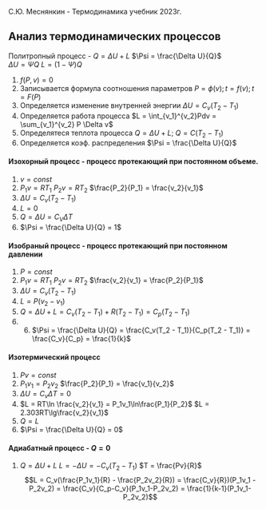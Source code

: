 С.Ю. Меснянкин - Термодинамика учебник 2023г.

## Анализ термодинамических процессов
Политропный процесс - 
$Q=\Delta U + L$     $\Psi = \frac{\Delta U}{Q}$  
$\Delta U = \Psi Q$ 
$L = (1 - \Psi)Q$  
1. $f(P, v) = 0$ 
2. Записывается формула соотношения параметров $P = \phi (v); t = f(v); t = F(P)$ 
3. Определяется изменение внутренней энергии $\Delta U = C_v (T_2 - T_1)$ 
4. Определяется работа процесса $L = \int_{v_1}^{v_2}Pdv = \sum_{v_1}^{v_2} P \Delta v$ 
5. Определятеся теплота процесса $Q = \Delta U + L$;      $Q = C(T_2-T_1)$ 
6. Определяется коэф. распределения $\Psi = \frac{\Delta U}{Q}$ 
#### Изохорный процесс - процесс протекающий при постоянном объеме.
1. $v = const$ 
2. $P_1v=RT_1$
   $P_2v=RT_2$
   $\frac{P_2}{P_1} = \frac{v_2}{v_1}$ 
3. $\Delta U = C_v(T_2 - T_1)$ 
4. $L = 0$
5. $Q = \Delta U = C_V \Delta T$
6. $\Psi = \frac{\Delta U}{Q} = 1$
#### Изобраный процесс - процесс протекающий при постоянном давлении
1. $P = const$
2. $P_1v=RT_1$
   $P_2v=RT_2$ 
   $\frac{v_2}{v_1} = \frac{P_2}{P_1}$ 
3. $\Delta U = C_v(T_2 - T_1)$ 
4. $L = P(v_2-v_1)$ 
5. $Q = \Delta U + L = C_v(T_2 - T_1) + R(T_2 - T_1) = C_p(T_2 - T_1)$ 
6. 6. $\Psi = \frac{\Delta U}{Q} = \frac{C_v(T_2 - T_1)}{C_p(T_2 - T_1)} = \frac{C_v}{C_p} = \frac{1}{k}$ 
#### Изотермический процесс
1. $Pv = const$ 
2. $P_1v_1 = P_2v_2$
   $\frac{P_2}{P_1} = \frac{v_1}{v_2}$ 
3. $\Delta U = C_v \Delta T = 0$
4. $L = RT\ln \frac{v_2}{v_1} = P_1v_1\ln\frac{P_1}{P_2}$ $L = 2.303RT\lg\frac{v_2}{v_1}$ 
5. $Q = L$
6. $\Psi = \frac{\Delta U}{Q} = 0$ 
#### Адиабатный процесс - $Q = 0$ 
1. $Q = \Delta U + L$      $L = - \Delta U = -C_v(T_2-T_1)$        $T = \frac{Pv}{R}$ 
   $$L  = C_v(\frac{P_1v_1}{R} - \frac{P_2v_2}{R}) = \frac{C_v}{R})(P_1v_1 - P_2v_2) = \frac{C_v}{C_p-C_v}(P_1v_1-P_2v_2) = \frac{1}{k-1}(P_1v_1-P_2v_2)$$ 


   